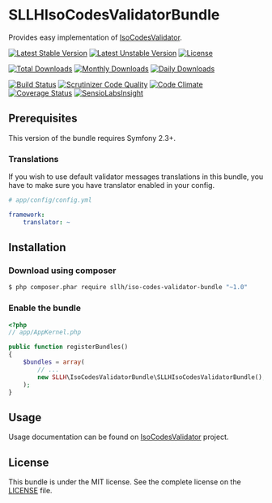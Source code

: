 # SLLHIsoCodesValidatorBundle

Provides easy implementation of [IsoCodesValidator](https://github.com/Soullivaneuh/IsoCodesValidator).

[![Latest Stable Version](https://poser.pugx.org/sllh/iso-codes-validator-bundle/v/stable)](https://packagist.org/packages/sllh/iso-codes-validator-bundle)
[![Latest Unstable Version](https://poser.pugx.org/sllh/iso-codes-validator-bundle/v/unstable)](https://packagist.org/packages/sllh/iso-codes-validator-bundle)
[![License](https://poser.pugx.org/sllh/iso-codes-validator-bundle/license)](https://packagist.org/packages/sllh/iso-codes-validator-bundle)

[![Total Downloads](https://poser.pugx.org/sllh/iso-codes-validator-bundle/downloads)](https://packagist.org/packages/sllh/iso-codes-validator-bundle)
[![Monthly Downloads](https://poser.pugx.org/sllh/iso-codes-validator-bundle/d/monthly)](https://packagist.org/packages/sllh/iso-codes-validator-bundle)
[![Daily Downloads](https://poser.pugx.org/sllh/iso-codes-validator-bundle/d/daily)](https://packagist.org/packages/sllh/iso-codes-validator-bundle)

[![Build Status](https://travis-ci.org/Soullivaneuh/SLLHIsoCodesValidatorBundle.svg?branch=master)](https://travis-ci.org/Soullivaneuh/SLLHIsoCodesValidatorBundle)
[![Scrutinizer Code Quality](https://scrutinizer-ci.com/g/Soullivaneuh/SLLHIsoCodesValidatorBundle/badges/quality-score.png?b=master)](https://scrutinizer-ci.com/g/Soullivaneuh/SLLHIsoCodesValidatorBundle/?branch=master)
[![Code Climate](https://codeclimate.com/github/Soullivaneuh/SLLHIsoCodesValidatorBundle/badges/gpa.svg)](https://codeclimate.com/github/Soullivaneuh/SLLHIsoCodesValidatorBundle)
[![Coverage Status](https://coveralls.io/repos/Soullivaneuh/SLLHIsoCodesValidatorBundle/badge.svg?branch=master)](https://coveralls.io/r/Soullivaneuh/SLLHIsoCodesValidatorBundle?branch=master)
[![SensioLabsInsight](https://insight.sensiolabs.com/projects/af4f2270-b639-4c04-bee7-773d7a22d93f/mini.png)](https://insight.sensiolabs.com/projects/af4f2270-b639-4c04-bee7-773d7a22d93f)

## Prerequisites

This version of the bundle requires Symfony 2.3+.

### Translations

If you wish to use default validator messages translations in this bundle,
you have to make sure you have translator enabled in your config.

``` yaml
# app/config/config.yml

framework:
    translator: ~
```

## Installation

### Download using composer

``` bash
$ php composer.phar require sllh/iso-codes-validator-bundle "~1.0"
```

### Enable the bundle

``` php
<?php
// app/AppKernel.php

public function registerBundles()
{
    $bundles = array(
        // ...
        new SLLH\IsoCodesValidatorBundle\SLLHIsoCodesValidatorBundle(),
    );
}
```

## Usage

Usage documentation can be found on [IsoCodesValidator](https://github.com/Soullivaneuh/IsoCodesValidator) project.

## License

This bundle is under the MIT license. See the complete license on the [LICENSE](https://github.com/Soullivaneuh/SLLHIsoCodesValidatorBundle/blob/master/LICENSE) file.
